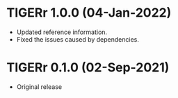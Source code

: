 # TIGERr 1.0.0 (04-Jan-2022)

* Updated reference information.
* Fixed the issues caused by dependencies.

# TIGERr 0.1.0 (02-Sep-2021)

* Original release
